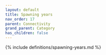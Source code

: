 ```yaml
---
layout: default
title: Spawning years
nav_order: 17
parent: Connectivity
grand_parent: Category
has_children: false
---
```

{% include definitions/spawning-years.md %}
